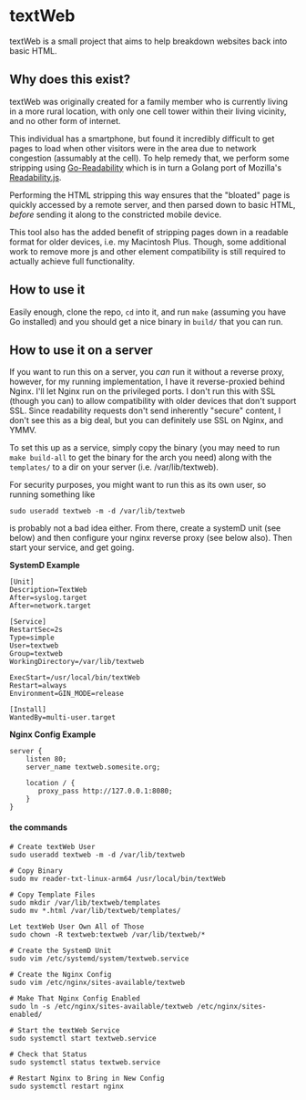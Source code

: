 # textWeb

textWeb is a small project that aims to help breakdown websites back into basic HTML.

## Why does this exist?
textWeb was originally created for a family member who is currently living in a more rural location, with only
one cell tower within their living vicinity, and no other form of internet.

This individual has a smartphone, but found it incredibly difficult to get pages to load when other visitors were
in the area due to network congestion (assumably at the cell). To help remedy that, we perform some stripping using
[Go-Readability](github.com/go-shiori/go-readability) which is in turn a Golang port of Mozilla's [Readability.js](https://github.com/mozilla/readability).

Performing the HTML stripping this way ensures that the "bloated" page is quickly accessed by a remote server, and then
parsed down to basic HTML, _before_ sending it along to the constricted mobile device.

This tool also has the added benefit of stripping pages down in a readable format for older devices, i.e. my
Macintosh Plus. Though, some additional work to remove more js and other element compatibility is still required
to actually achieve full functionality.

## How to use it
Easily enough, clone the repo, `cd` into it, and run `make` (assuming you have Go installed) and you should get a nice
binary in `build/` that you can run.


## How to use it on a server
If you want to run this on a server, you _can_ run it without a reverse proxy, however, for my running implementation,
I have it reverse-proxied behind Nginx. I'll let Nginx run on the privileged ports. I don't run this with SSL (though you can)
to allow compatibility with older devices that don't support SSL. Since readability requests don't send inherently
"secure" content, I don't see this as a big deal, but you can definitely use SSL on Nginx, and YMMV.

To set this up as a service, simply copy the binary (you may need to run `make build-all` to get the binary for the arch
you need) along with the `templates/` to a dir on your server (i.e. /var/lib/textweb).

For security purposes, you might want to run this as its own user, so running something like 
```
sudo useradd textweb -m -d /var/lib/textweb
```
is probably not a bad idea either. From there, create a systemD unit (see below) and then configure your nginx
reverse proxy (see below also). Then start your service, and get going.

**SystemD Example**
```
[Unit]
Description=TextWeb
After=syslog.target
After=network.target

[Service]
RestartSec=2s
Type=simple
User=textweb
Group=textweb
WorkingDirectory=/var/lib/textweb

ExecStart=/usr/local/bin/textWeb
Restart=always
Environment=GIN_MODE=release

[Install]
WantedBy=multi-user.target
```

**Nginx Config Example**
```
server {
    listen 80;
    server_name textweb.somesite.org;

    location / {
       proxy_pass http://127.0.0.1:8080;
    }
}
```

#### the commands
```
# Create textWeb User
sudo useradd textweb -m -d /var/lib/textweb

# Copy Binary
sudo mv reader-txt-linux-arm64 /usr/local/bin/textWeb

# Copy Template Files
sudo mkdir /var/lib/textweb/templates
sudo mv *.html /var/lib/textweb/templates/

Let textWeb User Own All of Those
sudo chown -R textweb:textweb /var/lib/textweb/*

# Create the SystemD Unit
sudo vim /etc/systemd/system/textweb.service

# Create the Nginx Config
sudo vim /etc/nginx/sites-available/textweb

# Make That Nginx Config Enabled
sudo ln -s /etc/nginx/sites-available/textweb /etc/nginx/sites-enabled/

# Start the textWeb Service
sudo systemctl start textweb.service

# Check that Status
sudo systemctl status textweb.service

# Restart Nginx to Bring in New Config
sudo systemctl restart nginx
```